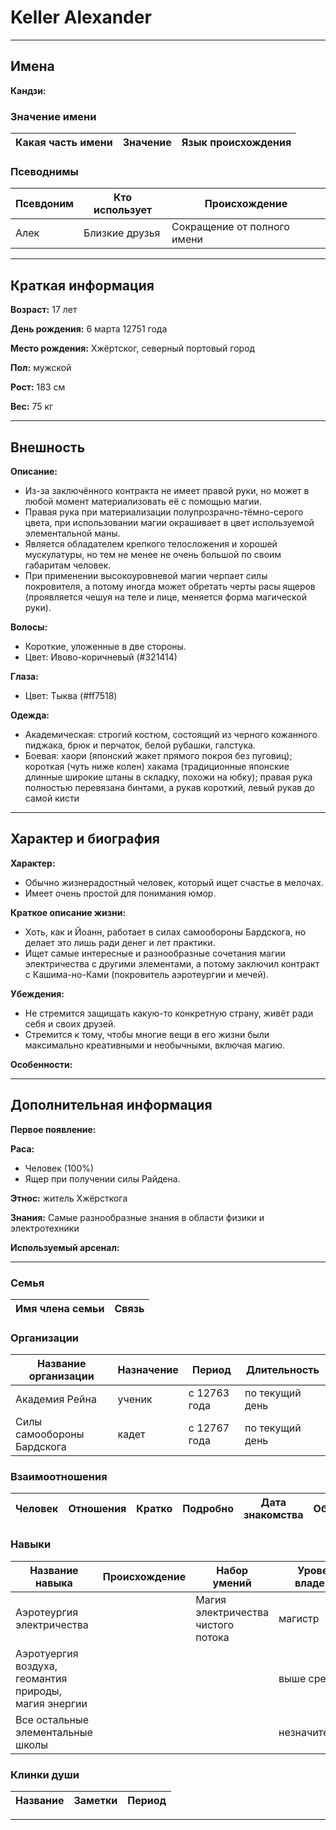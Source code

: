 # Keller Alexander

---

## Имена

**Кандзи:**

### Значение имени

| Какая часть имени | Значение | Язык происхождения |
| ----------------- | -------- | ------------------ |

### Псеводнимы

| Псевдоним | Кто использует | Происхождение               |
| --------- | -------------- | --------------------------- |
| Алек      | Близкие друзья | Сокращение от полного имени |

---

## Краткая информация

**Возраст:** 17 лет

**День рождения:** 6 марта 12751 года

**Место рождения:** Хжёртског, северный портовый город

**Пол:** мужской

**Рост:** 183 см

**Вес:** 75 кг

---

## Внешность

**Описание:**
+ Из-за заключённого контракта не имеет правой руки, но может в любой момент материализовать её с помощью магии.
+ Правая рука при материализации полупрозрачно-тёмно-серого цвета, при использовании магии окрашивает в цвет используемой элементальной маны.
+ Является обладателем крепкого телосложения и хорошей мускулатуры, но тем не менее не очень большой по своим габаритам человек.
+ При применении высокоуровневой магии черпает силы покровителя, а потому иногда может обретать черты расы ящеров (проявляется чешуя на теле и лице, меняется форма магической руки).

**Волосы:**
+ Короткие, уложенные в две стороны.
+ Цвет: Ивово-коричневый (#321414)

**Глаза:**
+ Цвет: Тыква (#ff7518)

**Одежда:**
+ Академическая: строгий костюм, состоящий из черного кожанного пиджака, брюк и перчаток, белой рубашки, галстука.
+ Боевая: хаори (японский жакет прямого покроя без пуговиц);
короткая (чуть ниже колен) хакама (традиционные японские длинные широкие штаны в складку, похожи на юбку);
правая рука полностью перевязана бинтами, а рукав короткий, левый рукав до самой кисти

---

## Характер и биография

**Характер:**
+ Обычно жизнерадостный человек, который ищет счастье в мелочах. 
+ Имеет очень простой для понимания юмор.

**Краткое описание жизни:**
+ Хоть, как и Йоанн, работает в силах самообороны Бардскога, но делает это лишь ради денег и лет практики.
+ Ищет самые интересные и разнообразные сочетания магии электричества с другими элементами, а потому заключил контракт с Кашима-но-Ками (покровитель аэротеургии и мечей).

**Убеждения:**
+ Не стремится защищать какую-то конкретную страну, живёт ради себя и своих друзей.
+ Стремится к тому, чтобы многие вещи в его жизни были максимально креативными и необычными, включая магию.

**Особенности:**

---

## Дополнительная информация

**Первое появление:**

**Раса:** 
+ Человек (100%)
+ Ящер при получении силы Райдена.

**Этнос:** житель Хжёрсткога

**Знания:** Самые разнообразные знания в области физики и электротехники

**Используемый арсенал:**

---

### Семья

| Имя члена семьи | Связь |
| --------------- | ----- |

### Организации

| Название организации       | Назначение | Период       | Длительность    |
| -------------------------- | ---------- | ------------ | --------------- |
| Академия Рейна             | ученик     | c 12763 года | по текущий день |
| Силы самообороны Бардскога | кадет      | с 12767 года | по текущий день |

### Взаимоотношения

| Человек | Отношения | Кратко | Подробно | Дата знакомства | Обстоятельства |
| ------- | --------- | ------ | -------- | --------------- | -------------- |

### Навыки

| Название навыка                                       | Происхождение | Набор умений                       | Уровень владения | Заметки |
| ----------------------------------------------------- | ------------- | ---------------------------------- | ---------------- | ------- |
| Аэротеургия электричества                             |               | Магия электричества чистого потока | магистр          |
| Аэротуергия воздуха, геомантия природы, магия энергии |               |                                    | выше среднего    |
| Все остальные элементальные школы                     |               |                                    | незначительный   |

### Клинки души

| Название | Заметки | Период |
| -------- | ------- | ------ |

---
